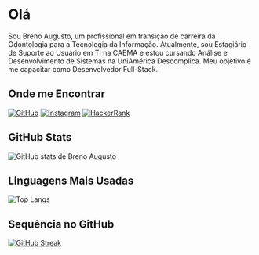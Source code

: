 
# Olá

Sou Breno Augusto, um profissional em transição de carreira da Odontologia para a Tecnologia da Informação. Atualmente, sou Estagiário de Suporte ao Usuário em TI na CAEMA e estou cursando Análise e Desenvolvimento de Sistemas na UniAmérica Descomplica. Meu objetivo é me capacitar como Desenvolvedor Full-Stack.

## Onde me Encontrar

[![GitHub](https://img.shields.io/badge/GitHub-151515?style=for-the-badge&logo=github&logoColor=79ff97)](https://github.com/brenoaug)
[![Instagram](https://img.shields.io/badge/Instagram-151515?style=for-the-badge&logo=instagram&logoColor=79ff97)](https://www.instagram.com/breaugustocp/)
[![HackerRank](https://img.shields.io/badge/HackerRank-151515?style=for-the-badge&logo=hackerrank&logoColor=79ff97)](https://www.hackerrank.com/profile/b_augustocp)


## GitHub Stats

![GitHub stats de Breno Augusto](https://github-readme-stats.vercel.app/api?username=brenoaug&theme=transparent&bg_color=151515&border_color=79ff97&show_icons=true&icon_color=79ff97&title_color=79ff97&text_color=FFF&hide_title=true&locale=pt-br)


## Linguagens Mais Usadas

![Top Langs](https://github-readme-stats.vercel.app/api/top-langs/?username=brenoaug&layout=compact&bg_color=151515&border_color=79ff97&title_color=79ff97&text_color=FFF&locale=pt-br&hide_title=true)

## Sequência no GitHub 

[![GitHub Streak](https://streak-stats.demolab.com/?user=brenoaug&theme=github-dark&background=151515&border=79ff97&dates=79FF97&locale=pt-br)](https://git.io/streak-stats)

<!---
brenoaug/brenoaug is a ✨ special ✨ repository because its `README.md` (this file) appears on your GitHub profile.
You can click the Preview link to take a look at your changes.
--->
